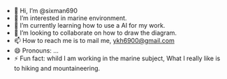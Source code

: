 - 👋 Hi, I’m @sixman690
- 👀 I’m interested in marine environment.
- 🌱 I’m currently learning how to use a AI for my work.
- 💞️ I’m looking to collaborate on how to draw the diagram.
- 📫 How to reach me is to mail me, ykh6900@gmail.com
- 😄 Pronouns: ...
- ⚡ Fun fact: whild I am working in the marine subject, What I really like is to hiking and mountaineering.

<!---
sixman690/sixman690 is a ✨ special ✨ repository because its `README.md` (this file) appears on your GitHub profile.
You can click the Preview link to take a look at your changes.
--->
